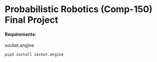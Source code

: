 # Probabilistic Robotics (Comp-150) Final Project

#### Requirements:
socket.engine
```bash
pip3 install socket.engine
```